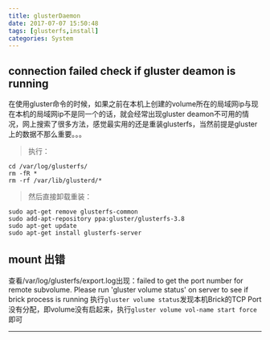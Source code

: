 ```yaml
---
title: glusterDaemon
date: 2017-07-07 15:50:48
tags: [glusterfs,install]
categories: System
---
```


## connection failed check if gluster deamon is running

在使用gluster命令的时候，如果之前在本机上创建的volume所在的局域网ip与现在本机的局域网ip不是同一个的话，就会经常出现gluster deamon不可用的情况，网上搜索了很多方法，感觉最实用的还是重装glusterfs，当然前提是gluster上的数据不那么重要。。。

> 执行：

    cd /var/log/glusterfs/
    rm -fR *
    rm -rf /var/lib/glusterd/*

> 然后直接卸载重装：

	sudo apt-get remove glusterfs-common
	sudo add-apt-repository ppa:gluster/glusterfs-3.8
	sudo apt-get update
	sudo apt-get install glusterfs-server

## mount 出错
查看/var/log/glusterfs/export.log出现：failed to get the port number for remote subvolume. Please run 'gluster volume status' on server to see if brick process is running
执行`gluster volume status`发现本机Brick的TCP Port没有分配，即volume没有启起来，执行`gluster volume vol-name start force`即可
* * *

